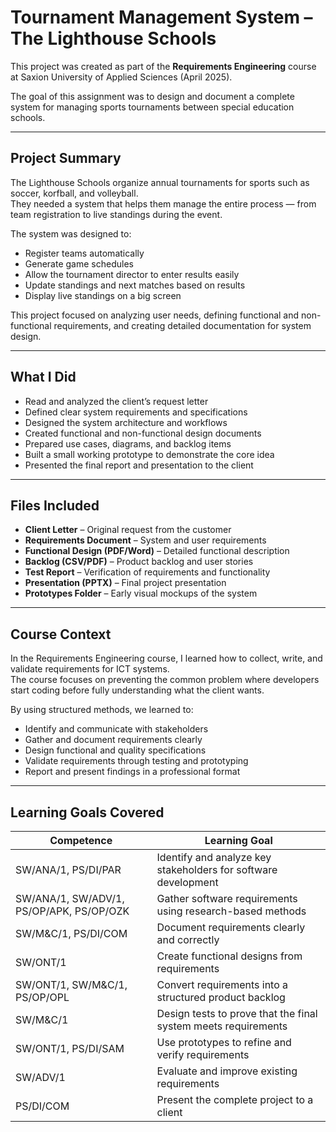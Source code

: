 # Tournament Management System – The Lighthouse Schools

This project was created as part of the **Requirements Engineering** course at Saxion University of Applied Sciences (April 2025).  

The goal of this assignment was to design and document a complete system for managing sports tournaments between special education schools.

---

## Project Summary

The Lighthouse Schools organize annual tournaments for sports such as soccer, korfball, and volleyball.  
They needed a system that helps them manage the entire process — from team registration to live standings during the event.

The system was designed to:

- Register teams automatically  
- Generate game schedules  
- Allow the tournament director to enter results easily  
- Update standings and next matches based on results  
- Display live standings on a big screen  

This project focused on analyzing user needs, defining functional and non-functional requirements, and creating detailed documentation for system design.

---

## What I Did

- Read and analyzed the client’s request letter  
- Defined clear system requirements and specifications  
- Designed the system architecture and workflows  
- Created functional and non-functional design documents  
- Prepared use cases, diagrams, and backlog items  
- Built a small working prototype to demonstrate the core idea  
- Presented the final report and presentation to the client  

---

## Files Included

- **Client Letter** – Original request from the customer  
- **Requirements Document** – System and user requirements  
- **Functional Design (PDF/Word)** – Detailed functional description  
- **Backlog (CSV/PDF)** – Product backlog and user stories  
- **Test Report** – Verification of requirements and functionality  
- **Presentation (PPTX)** – Final project presentation  
- **Prototypes Folder** – Early visual mockups of the system  

---

## Course Context

In the Requirements Engineering course, I learned how to collect, write, and validate requirements for ICT systems.  
The course focuses on preventing the common problem where developers start coding before fully understanding what the client wants.

By using structured methods, we learned to:

- Identify and communicate with stakeholders  
- Gather and document requirements clearly  
- Design functional and quality specifications  
- Validate requirements through testing and prototyping  
- Report and present findings in a professional format  

---

## Learning Goals Covered

| Competence | Learning Goal |
|-------------|----------------|
| SW/ANA/1, PS/DI/PAR | Identify and analyze key stakeholders for software development |
| SW/ANA/1, SW/ADV/1, PS/OP/APK, PS/OP/OZK | Gather software requirements using research-based methods |
| SW/M&C/1, PS/DI/COM | Document requirements clearly and correctly |
| SW/ONT/1 | Create functional designs from requirements |
| SW/ONT/1, SW/M&C/1, PS/OP/OPL | Convert requirements into a structured product backlog |
| SW/M&C/1 | Design tests to prove that the final system meets requirements |
| SW/ONT/1, PS/DI/SAM | Use prototypes to refine and verify requirements |
| SW/ADV/1 | Evaluate and improve existing requirements |
| PS/DI/COM | Present the complete project to a client |

 
